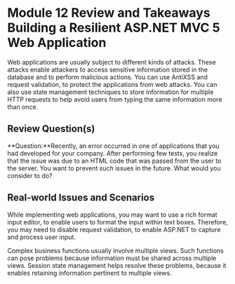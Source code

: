 # Module 12 Review and Takeaways <br> Building a Resilient ASP.NET MVC 5 Web Application

Web applications are usually subject to different kinds of attacks. These attacks enable attackers to access sensitive information stored in the database and to perform malicious actions. You can use AntiXSS and request validation, to protect the applications from web attacks. You can also use state management techniques to store information for multiple HTTP requests to help avoid users from typing the same information more than once.

## **Review Question(s)**

**Question:**Recently, an error occurred in one of applications that you had developed for your company. After performing few tests, you realize that the issue was due to an HTML code that was passed from the user to the server. You want to prevent such issues in the future. What would you consider to do?

## **Real-world Issues and Scenarios**

While implementing web applications, you may want to use a rich format input editor, to enable users to format the input within text boxes. Therefore, you may need to disable request validation, to enable ASP.NET to capture and process user input.

Complex business functions usually involve multiple views. Such functions can pose problems because information must be shared across multiple views. Session state management helps resolve these problems, because it enables retaining information pertinent to multiple views.

